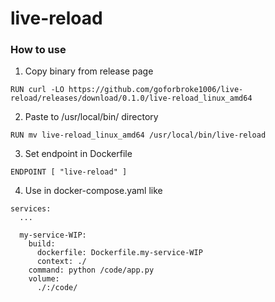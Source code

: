 # live-reload

### How to use

1. Copy binary from release page

```
RUN curl -LO https://github.com/goforbroke1006/live-reload/releases/download/0.1.0/live-reload_linux_amd64
```

2. Paste to /usr/local/bin/ directory

```
RUN mv live-reload_linux_amd64 /usr/local/bin/live-reload
```

3. Set endpoint in Dockerfile

```
ENDPOINT [ "live-reload" ]
```

4. Use in docker-compose.yaml like

```
services:
  ...
  
  my-service-WIP:
    build:
      dockerfile: Dockerfile.my-service-WIP
      context: ./
    command: python /code/app.py
    volume:
      ./:/code/

```
